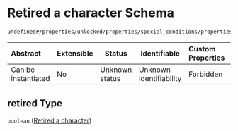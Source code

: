 # Retired a character Schema

```txt
undefined#/properties/unlocked/properties/special_conditions/properties/retired
```




| Abstract            | Extensible | Status         | Identifiable            | Custom Properties | Additional Properties | Access Restrictions | Defined In                                                                       |
| :------------------ | ---------- | -------------- | ----------------------- | :---------------- | --------------------- | ------------------- | -------------------------------------------------------------------------------- |
| Can be instantiated | No         | Unknown status | Unknown identifiability | Forbidden         | Allowed               | none                | [gloomhaven.schema.json\*](../out/gloomhaven.schema.json "open original schema") |

## retired Type

`boolean` ([Retired a character](gloomhaven-properties-unlocked-content-properties-special-conditions-properties-retired-a-character.md))
